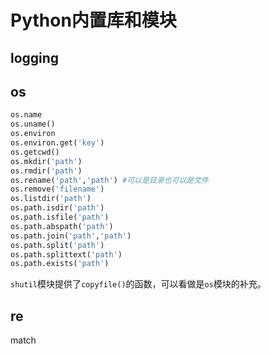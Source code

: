 # Python内置库和模块

## logging

## os

```python
os.name
os.uname()
os.environ
os.environ.get('key')
os.getcwd()
os.mkdir('path')
os.rmdir('path')
os.rename('path','path') #可以是目录也可以是文件
os.remove('filename')
os.listdir('path')
os.path.isdir('path')
os.path.isfile('path')
os.path.abspath('path')
os.path.join('path','path')
os.path.split('path')
os.path.splittext('path')
os.path.exists('path')
```

`shutil`模块提供了`copyfile()`的函数，可以看做是`os`模块的补充。

## re

match